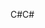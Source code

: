 <span data-ttu-id="9ee74-101">C#</span><span class="sxs-lookup"><span data-stu-id="9ee74-101">C#</span></span>